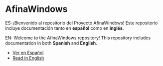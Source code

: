 # AfinaWindows

ES: ¡Bienvenido al repositorio del Proyecto AfinaWindows! Este repositorio incluye documentación tanto en **español** como en **inglés**.

EN: Welcome to the AfinaWindows repository! This repository includes documentation in both **Spanish** and **English**.

- [Ver en Español](README.es.md)
- [Read in English](README.en.md)

